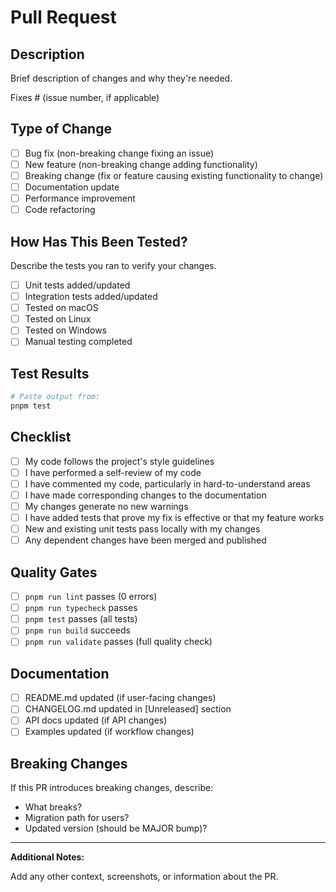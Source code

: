 # Pull Request

## Description

Brief description of changes and why they're needed.

Fixes # (issue number, if applicable)

## Type of Change

- [ ] Bug fix (non-breaking change fixing an issue)
- [ ] New feature (non-breaking change adding functionality)
- [ ] Breaking change (fix or feature causing existing functionality to change)
- [ ] Documentation update
- [ ] Performance improvement
- [ ] Code refactoring

## How Has This Been Tested?

Describe the tests you ran to verify your changes.

- [ ] Unit tests added/updated
- [ ] Integration tests added/updated
- [ ] Tested on macOS
- [ ] Tested on Linux
- [ ] Tested on Windows
- [ ] Manual testing completed

## Test Results

```bash
# Paste output from:
pnpm test
```

## Checklist

- [ ] My code follows the project's style guidelines
- [ ] I have performed a self-review of my code
- [ ] I have commented my code, particularly in hard-to-understand areas
- [ ] I have made corresponding changes to the documentation
- [ ] My changes generate no new warnings
- [ ] I have added tests that prove my fix is effective or that my feature works
- [ ] New and existing unit tests pass locally with my changes
- [ ] Any dependent changes have been merged and published

## Quality Gates

- [ ] `pnpm run lint` passes (0 errors)
- [ ] `pnpm run typecheck` passes
- [ ] `pnpm test` passes (all tests)
- [ ] `pnpm run build` succeeds
- [ ] `pnpm run validate` passes (full quality check)

## Documentation

- [ ] README.md updated (if user-facing changes)
- [ ] CHANGELOG.md updated in [Unreleased] section
- [ ] API docs updated (if API changes)
- [ ] Examples updated (if workflow changes)

## Breaking Changes

If this PR introduces breaking changes, describe:

- What breaks?
- Migration path for users?
- Updated version (should be MAJOR bump)?

---

**Additional Notes:**

Add any other context, screenshots, or information about the PR.
